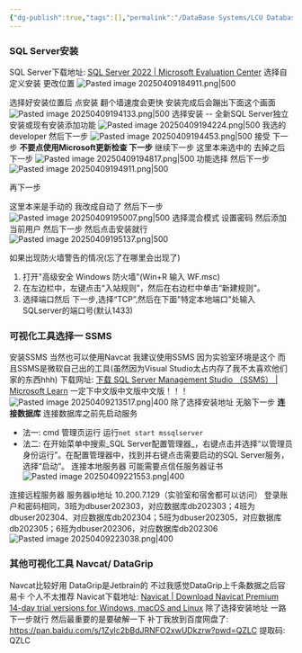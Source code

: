 ```yaml
---
{"dg-publish":true,"tags":[],"permalink":"/DataBase Systems/LCU Database System/LCU Database System Lab/SQL Server, SSMS Navcat DataGrip安装配置/","dgPassFrontmatter":true,"noteIcon":"","created":"2025-04-09T13:35:57.918+08:00","updated":"2025-04-10T10:41:39.632+08:00"}
---
```


### SQL Server安装
SQL Server下载地址: [SQL Server 2022 | Microsoft Evaluation Center](https://www.microsoft.com/zh-cn/evalcenter/download-sql-server-2022)
选择自定义安装 更改位置
![Pasted image 20250409184911.png|500](/img/user/accessory/Pasted%20image%2020250409184911.png)

选择好安装位置后 点安装
翻个墙速度会更快
安装完成后会蹦出下面这个画面
![Pasted image 20250409194133.png|500](/img/user/accessory/Pasted%20image%2020250409194133.png)
选择安装 -- 全新SQL Server独立安装或现有安装添加功能
![Pasted image 20250409194224.png|500](/img/user/accessory/Pasted%20image%2020250409194224.png)
我选的developer 然后下一步
![Pasted image 20250409194453.png|500](/img/user/accessory/Pasted%20image%2020250409194453.png)
接受 下一步
**不要点使用Microsoft更新检查 下一步**
继续下一步
这里本来选中的 去掉之后 下一步
![Pasted image 20250409194817.png|500](/img/user/accessory/Pasted%20image%2020250409194817.png)
功能选择 然后下一步
![Pasted image 20250409194911.png|500](/img/user/accessory/Pasted%20image%2020250409194911.png)

再下一步

这里本来是手动的 我改成自动了 然后下一步
![Pasted image 20250409195007.png|500](/img/user/accessory/Pasted%20image%2020250409195007.png)
选择混合模式 设置密码 然后添加当前用户
然后下一步 然后点击安装就行
![Pasted image 20250409195137.png|500](/img/user/accessory/Pasted%20image%2020250409195137.png)


如果出现防火墙警告的情况(忘了在哪里会出现了)
1. 打开"高级安全 Windows 防火墙"(Win+R 输入 WF.msc)
2. 在左边栏中，左键点击“入站规则”，然后在右边栏中单击“新建规则”。
3. 选择端口然后 下一步,选择“TCP”,然后在下面"特定本地端口"处输入SQLserver的端口号(默认1433)



### 可视化工具选择一 SSMS
安装SSMS
当然也可以使用Navcat
我建议使用SSMS 因为实验室环境是这个 而且SSMS是微软自己出的工具(虽然因为Visual Studio太占内存了我不太喜欢他们家的东西hhh)
下载网址: [下载 SQL Server Management Studio （SSMS） | Microsoft Learn](https://learn.microsoft.com/zh-cn/ssms/download-sql-server-management-studio-ssms#download-ssms)
一定下中文版中文版中文版！！！
![Pasted image 20250409213517.png|400](/img/user/accessory/Pasted%20image%2020250409213517.png)
除了选择安装地址 无脑下一步
**连接数据库**
连接数据库之前先启动服务
- 法一: cmd 管理页运行 运行`net start mssqlserver`
- 法二:  在开始菜单中搜索_SQL Server配置管理器_，右键点击并选择“以管理员身份运行”。在配置管理器中，找到并右键点击需要启动的SQL Server服务，选择“启动”。
连接本地服务器
可能需要点信任服务器证书
![Pasted image 20250409221553.png|400](/img/user/accessory/Pasted%20image%2020250409221553.png)

连接远程服务器
服务器ip地址   10.200.7.129（实验室和宿舍都可以访问）
登录账户和密码相同，3班为dbuser202303，对应数据库db202303；4班为dbuser202304、对应数据库db202304；5班为dbuser202305，对应数据库db202305；6班为dbuser202306，对应数据库db202306
![Pasted image 20250409223038.png|400](/img/user/accessory/Pasted%20image%2020250409223038.png)



### 其他可视化工具 Navcat/ DataGrip
Navcat比较好用 DataGrip是Jetbrain的 不过我感觉DataGrip上千条数据之后容易卡 个人不太推荐
Navicat下载地址: [Navicat | Download Navicat Premium 14-day trial versions for Windows, macOS and Linux](https://www.navicat.com/en/download/navicat-premium)
除了选择安装地址 一路下一步就行
然后最重要的是要破解一下
补丁我放到百度网盘了:  https://pan.baidu.com/s/1Zylc2bBdJRNFO2xwUDkzrw?pwd=QZLC 提取码: QZLC 